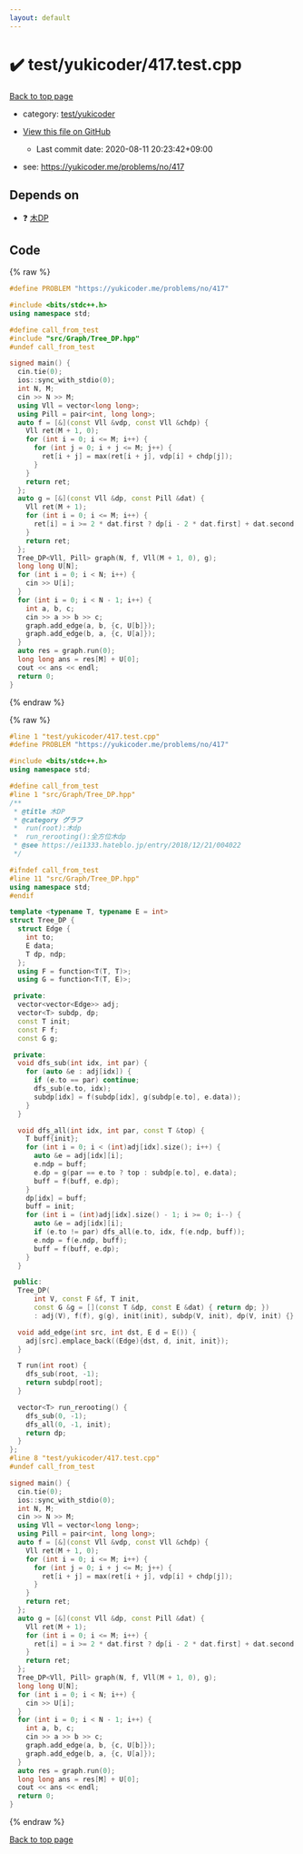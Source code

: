 ```yaml
---
layout: default
---
```


<!-- mathjax config similar to math.stackexchange -->
<script type="text/javascript" async
  src="https://cdnjs.cloudflare.com/ajax/libs/mathjax/2.7.5/MathJax.js?config=TeX-MML-AM_CHTML">
</script>
<script type="text/x-mathjax-config">
  MathJax.Hub.Config({
    TeX: { equationNumbers: { autoNumber: "AMS" }},
    tex2jax: {
      inlineMath: [ ['$','$'] ],
      processEscapes: true
    },
    "HTML-CSS": { matchFontHeight: false },
    displayAlign: "left",
    displayIndent: "2em"
  });
</script>

<script type="text/javascript" src="https://cdnjs.cloudflare.com/ajax/libs/jquery/3.4.1/jquery.min.js"></script>
<script src="https://cdn.jsdelivr.net/npm/jquery-balloon-js@1.1.2/jquery.balloon.min.js" integrity="sha256-ZEYs9VrgAeNuPvs15E39OsyOJaIkXEEt10fzxJ20+2I=" crossorigin="anonymous"></script>
<script type="text/javascript" src="../../../assets/js/copy-button.js"></script>
<link rel="stylesheet" href="../../../assets/css/copy-button.css" />


# :heavy_check_mark: test/yukicoder/417.test.cpp

<a href="../../../index.html">Back to top page</a>

* category: <a href="../../../index.html#de60e5ba474ac43bf7562c10f5977e2d">test/yukicoder</a>
* <a href="{{ site.github.repository_url }}/blob/master/test/yukicoder/417.test.cpp">View this file on GitHub</a>
    - Last commit date: 2020-08-11 20:23:42+09:00


* see: <a href="https://yukicoder.me/problems/no/417">https://yukicoder.me/problems/no/417</a>


## Depends on

* :question: <a href="../../../library/src/Graph/Tree_DP.hpp.html">木DP</a>


## Code

<a id="unbundled"></a>
{% raw %}
```cpp
#define PROBLEM "https://yukicoder.me/problems/no/417"

#include <bits/stdc++.h>
using namespace std;

#define call_from_test
#include "src/Graph/Tree_DP.hpp"
#undef call_from_test

signed main() {
  cin.tie(0);
  ios::sync_with_stdio(0);
  int N, M;
  cin >> N >> M;
  using Vll = vector<long long>;
  using Pill = pair<int, long long>;
  auto f = [&](const Vll &vdp, const Vll &chdp) {
    Vll ret(M + 1, 0);
    for (int i = 0; i <= M; i++) {
      for (int j = 0; i + j <= M; j++) {
        ret[i + j] = max(ret[i + j], vdp[i] + chdp[j]);
      }
    }
    return ret;
  };
  auto g = [&](const Vll &dp, const Pill &dat) {
    Vll ret(M + 1);
    for (int i = 0; i <= M; i++) {
      ret[i] = i >= 2 * dat.first ? dp[i - 2 * dat.first] + dat.second : 0;
    }
    return ret;
  };
  Tree_DP<Vll, Pill> graph(N, f, Vll(M + 1, 0), g);
  long long U[N];
  for (int i = 0; i < N; i++) {
    cin >> U[i];
  }
  for (int i = 0; i < N - 1; i++) {
    int a, b, c;
    cin >> a >> b >> c;
    graph.add_edge(a, b, {c, U[b]});
    graph.add_edge(b, a, {c, U[a]});
  }
  auto res = graph.run(0);
  long long ans = res[M] + U[0];
  cout << ans << endl;
  return 0;
}
```
{% endraw %}

<a id="bundled"></a>
{% raw %}
```cpp
#line 1 "test/yukicoder/417.test.cpp"
#define PROBLEM "https://yukicoder.me/problems/no/417"

#include <bits/stdc++.h>
using namespace std;

#define call_from_test
#line 1 "src/Graph/Tree_DP.hpp"
/**
 * @title 木DP
 * @category グラフ
 *  run(root):木dp
 *  run_rerooting():全方位木dp
 * @see https://ei1333.hateblo.jp/entry/2018/12/21/004022
 */

#ifndef call_from_test
#line 11 "src/Graph/Tree_DP.hpp"
using namespace std;
#endif

template <typename T, typename E = int>
struct Tree_DP {
  struct Edge {
    int to;
    E data;
    T dp, ndp;
  };
  using F = function<T(T, T)>;
  using G = function<T(T, E)>;

 private:
  vector<vector<Edge>> adj;
  vector<T> subdp, dp;
  const T init;
  const F f;
  const G g;

 private:
  void dfs_sub(int idx, int par) {
    for (auto &e : adj[idx]) {
      if (e.to == par) continue;
      dfs_sub(e.to, idx);
      subdp[idx] = f(subdp[idx], g(subdp[e.to], e.data));
    }
  }

  void dfs_all(int idx, int par, const T &top) {
    T buff{init};
    for (int i = 0; i < (int)adj[idx].size(); i++) {
      auto &e = adj[idx][i];
      e.ndp = buff;
      e.dp = g(par == e.to ? top : subdp[e.to], e.data);
      buff = f(buff, e.dp);
    }
    dp[idx] = buff;
    buff = init;
    for (int i = (int)adj[idx].size() - 1; i >= 0; i--) {
      auto &e = adj[idx][i];
      if (e.to != par) dfs_all(e.to, idx, f(e.ndp, buff));
      e.ndp = f(e.ndp, buff);
      buff = f(buff, e.dp);
    }
  }

 public:
  Tree_DP(
      int V, const F &f, T init,
      const G &g = [](const T &dp, const E &dat) { return dp; })
      : adj(V), f(f), g(g), init(init), subdp(V, init), dp(V, init) {}

  void add_edge(int src, int dst, E d = E()) {
    adj[src].emplace_back((Edge){dst, d, init, init});
  }

  T run(int root) {
    dfs_sub(root, -1);
    return subdp[root];
  }

  vector<T> run_rerooting() {
    dfs_sub(0, -1);
    dfs_all(0, -1, init);
    return dp;
  }
};
#line 8 "test/yukicoder/417.test.cpp"
#undef call_from_test

signed main() {
  cin.tie(0);
  ios::sync_with_stdio(0);
  int N, M;
  cin >> N >> M;
  using Vll = vector<long long>;
  using Pill = pair<int, long long>;
  auto f = [&](const Vll &vdp, const Vll &chdp) {
    Vll ret(M + 1, 0);
    for (int i = 0; i <= M; i++) {
      for (int j = 0; i + j <= M; j++) {
        ret[i + j] = max(ret[i + j], vdp[i] + chdp[j]);
      }
    }
    return ret;
  };
  auto g = [&](const Vll &dp, const Pill &dat) {
    Vll ret(M + 1);
    for (int i = 0; i <= M; i++) {
      ret[i] = i >= 2 * dat.first ? dp[i - 2 * dat.first] + dat.second : 0;
    }
    return ret;
  };
  Tree_DP<Vll, Pill> graph(N, f, Vll(M + 1, 0), g);
  long long U[N];
  for (int i = 0; i < N; i++) {
    cin >> U[i];
  }
  for (int i = 0; i < N - 1; i++) {
    int a, b, c;
    cin >> a >> b >> c;
    graph.add_edge(a, b, {c, U[b]});
    graph.add_edge(b, a, {c, U[a]});
  }
  auto res = graph.run(0);
  long long ans = res[M] + U[0];
  cout << ans << endl;
  return 0;
}

```
{% endraw %}

<a href="../../../index.html">Back to top page</a>

